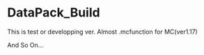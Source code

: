 # DataPack_Build

This is test or developping ver. 
Almost .mcfunction for MC(ver1.17)

And So On...
